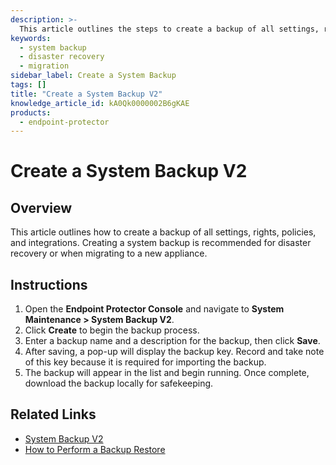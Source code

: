 ```yaml
---
description: >-
  This article outlines the steps to create a backup of all settings, rights, policies, and integrations for disaster recovery or migration purposes.
keywords:
  - system backup
  - disaster recovery
  - migration
sidebar_label: Create a System Backup
tags: []
title: "Create a System Backup V2"
knowledge_article_id: kA0Qk0000002B6gKAE
products:
  - endpoint-protector
---
```


# Create a System Backup V2

## Overview

This article outlines how to create a backup of all settings, rights, policies, and integrations. Creating a system backup is recommended for disaster recovery or when migrating to a new appliance.

## Instructions

1. Open the **Endpoint Protector Console** and navigate to **System Maintenance > System Backup V2**.
2. Click **Create** to begin the backup process.
3. Enter a backup name and a description for the backup, then click **Save**.
4. After saving, a pop-up will display the backup key. Record and take note of this key because it is required for importing the backup.
5. The backup will appear in the list and begin running. Once complete, download the backup locally for safekeeping.

## Related Links

- [System Backup V2](/docs/endpointprotector/5.9.4.2/admin/systemmaintenance/backup)
- [How to Perform a Backup Restore](/docs/kb/endpointprotector/how_to_perform_a_backup_restore)